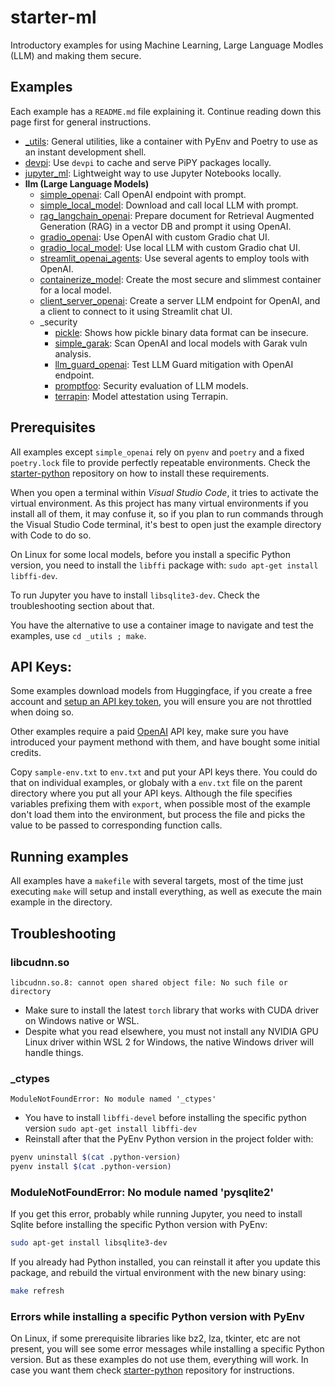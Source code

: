 
# starter-ml

Introductory examples for using Machine Learning, Large Language Modles (LLM) and making them secure.

## Examples

Each example has a `README.md` file explaining it. Continue reading down this page first for general instructions.

* [_utils](_utils): General utilities, like a container with PyEnv and Poetry to use as an instant development shell.
* [devpi](llm/devpi): Use `devpi` to cache and serve PiPY packages locally.
* [jupyter_ml](llm/jupyter_ml): Lightweight way to use Jupyter Notebooks locally.
* **llm (Large Language Models)**
  * [simple_openai](llm/simple_openai): Call OpenAI endpoint with prompt.
  * [simple_local_model](llm/simple_local_model): Download and call local LLM with prompt.
  * [rag_langchain_openai](llm/rag_langchain_openai): Prepare document for Retrieval Augmented Generation (RAG) in a vector DB and prompt it using OpenAI.
  * [gradio_openai](llm/gradio_openai): Use OpenAI with custom Gradio chat UI.
  * [gradio_local_model](llm/gradio_local_model): Use local LLM with custom Gradio chat UI.
  * [streamlit_openai_agents](llm/streamlit_openai_agents): Use several agents to employ tools with OpenAI.
  * [containerize_model](llm/containerize_model): Create the most secure and slimmest container for a local model.
  * [client_server_openai](llm/client_server_openai): Create a server LLM endpoint for OpenAI, and a client to connect to it using Streamlit chat UI.
  * _security
    * [pickle](llm/_security/pickle): Shows how pickle binary data format can be insecure.
    * [simple_garak](llm/_security/simple_garak): Scan OpenAI and local models with Garak vuln analysis.
    * [llm_guard_openai](llm/_security/llm_guard_openai): Test LLM Guard mitigation with OpenAI endpoint.
    * [promptfoo](llm/_security/promptfoo): Security evaluation of LLM models.
    * [terrapin](llm/_security/terrapin): Model attestation using Terrapin.


## Prerequisites

All examples except `simple_openai` rely on `pyenv` and `poetry` and a fixed `poetry.lock` file to provide perfectly repeatable environments. Check the [starter-python](https://github.com/vicenteherrera/starter-python) repository on how to install these requirements. 

When you open a terminal within _Visual Studio Code_, it tries to activate the virtual environment. As this project has many virtual environments if you install all of them, it may confuse it, so if you plan to run commands through the Visual Studio Code terminal, it's best to open just the example directory with Code to do so.

On Linux for some local models, before you install a specific Python version, you need to install the `libffi` package with: `sudo apt-get install libffi-dev`.

To run Jupyter you have to install `libsqlite3-dev`. Check the troubleshooting section about that.

You have the alternative to use a container image to navigate and test the examples, use `cd _utils ; make`. 

## API Keys:

Some examples download models from Huggingface, if you create a free account and [setup an API key token](https://huggingface.co/docs/hub/en/security-tokens), you will ensure you are not throttled when doing so.

Other examples require a paid [OpenAI](https://platform.openai.com/account/api-keys) API key, make sure you have introduced your payment methond with them, and have bought some initial credits.

Copy `sample-env.txt` to `env.txt` and put your API keys there. You could do that on individual examples, or globaly with a `env.txt` file on the parent directory where you put all your API keys. Although the file specifies variables prefixing them with `export`, when possible most of the example don't load them into the environment, but process the file and picks the value to be passed to corresponding function calls.

## Running examples

All examples have a `makefile` with several targets, most of the time just executing `make` will setup and install everything, as well as execute the main example in the directory.


## Troubleshooting

### libcudnn.so

```
libcudnn.so.8: cannot open shared object file: No such file or directory
```
* Make sure to install the latest `torch` library that works with CUDA driver on Windows native or WSL.
* Despite what you read elsewhere, you must not install any NVIDIA GPU Linux driver within WSL 2 for Windows, the native Windows driver will handle things.

### _ctypes

```
ModuleNotFoundError: No module named '_ctypes'
```
* You have to install `libffi-devel` before installing the specific python version
  `sudo apt-get install libffi-dev`  
* Reinstall after that the PyEnv Python version in the project folder with:

```bash
pyenv uninstall $(cat .python-version)
pyenv install $(cat .python-version)
```

### ModuleNotFoundError: No module named 'pysqlite2'

If you get this error, probably while running Jupyter, you need to install Sqlite before installing the specific Python version with PyEnv:

```bash
sudo apt-get install libsqlite3-dev
```

If you already had Python installed, you can reinstall it after you update this package, and rebuild the virtual environment with the new binary using:

```bash
make refresh
```


### Errors while installing a specific Python version with PyEnv

On Linux, if some prerequisite libraries like bz2, lza, tkinter, etc are not present, you will see some error messages while installing a specific Python version. But as these examples do not use them, everything will work. In case you want them check [starter-python](https://github.com/vicenteherrera/starter-python) repository for instructions.
